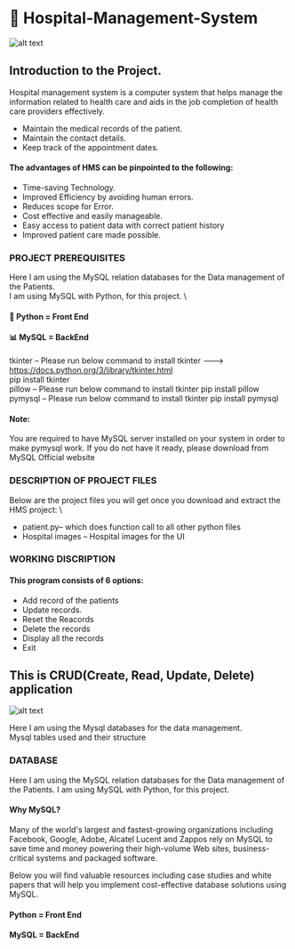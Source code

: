 # :hospital: Hospital-Management-System
![alt text](https://existek.com/wp-content/uploads/2019/05/hospital-management-system-post-cover-image.jpg)

## Introduction to the Project.

Hospital management system is a computer system that helps manage the information related to health care and aids in the job completion of health care providers effectively. 
*	Maintain the medical records of the patient.
*	Maintain the contact details.
*	Keep track of the appointment dates.

#### The advantages of HMS can be pinpointed to the following: 
*	Time-saving Technology.
*	Improved Efficiency by avoiding human errors.
*	Reduces scope for Error.
*	Cost effective and easily manageable.
*	Easy access to patient data with correct patient history
*	Improved patient care made possible.


### PROJECT PREREQUISITES
Here I am using the MySQL relation databases for the Data management of the Patients. \
I am using MySQL with Python, for this project. \
#### :snake: Python = Front End 
#### :bar_chart: MySQL = BackEnd
tkinter – Please run below command to install tkinter ---> https://docs.python.org/3/library/tkinter.html \
pip install tkinter \
pillow – Please run below command to install tkinter  pip install pillow \
pymysql – Please run below command to install tkinter pip install pymysql

#### Note:
You are required to have MySQL server installed on your system in order to make pymysql work. If you do not have it ready, please download from MySQL Official website

### DESCRIPTION OF PROJECT FILES
Below are the project files you will get once you download and extract the HMS project: \
*	patient.py– which does function call to all other python files 
*	Hospital images – Hospital images for the UI


### WORKING DISCRIPTION

#### This program consists of 6 options:
*	Add record of the patients 
*	Update records.
*	Reset the Reacords 
*	Delete the records 
*	Display all the records 
*	Exit 


## This is CRUD(Create, Read, Update, Delete) application

![alt text](https://www.dorusomcutean.com/wp-content/uploads/2020/03/crud.jpg)


Here I am using the Mysql databases for the data management. \
Mysql tables used and their structure


### DATABASE

Here I am using the MySQL relation databases for the Data management of the Patients.
I am using MySQL with Python, for this project.
#### Why MySQL?
Many of the world's largest and fastest-growing organizations including Facebook, Google, Adobe, Alcatel Lucent and Zappos rely on MySQL to save time and money powering their high-volume Web sites, business-critical systems and packaged software.


Below you will find valuable resources including case studies and white papers that will help you implement cost-effective database solutions using MySQL.
#### Python = Front End 
#### MySQL = BackEnd 
